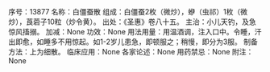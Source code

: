 序号：13877
名称：白僵蚕散
组成：白僵蚕2枚（微炒），蛜（虫祁）1枚（微炒），莨菪子10粒（炒令黄）。
出处：《圣惠》卷八十五。
主治：小儿天钓，及急惊风搐搦。
加减：None
功效：None
用法用量：用温酒调，注入口中。令睡，汗出即愈，如睡多不用惊起。如1-2岁儿患急，即顿服之；稍慢，即分为3服。
制备方法：上为细散。
临床应用：None
各家论述：None
用药禁忌：None
附注：None
